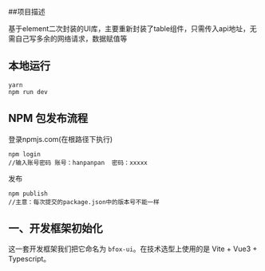 ##项目描述

基于element二次封装的UI库，主要重新封装了table组件，只需传入api地址，无需自己写多余的网络请求，数据赋值等

## 本地运行

```
yarn
npm run dev
```

## NPM 包发布流程

登录npmjs.com(在根路径下执行)

```
npm login
//输入账号密码 账号：hanpanpan  密码：xxxxx
```

发布
```
npm publish
//主意：每次提交的package.json中的版本号不能一样
```



## 一、开发框架初始化

这一套开发框架我们把它命名为 `bfox-ui`。在技术选型上使用的是 Vite + Vue3 + Typescript。

 
